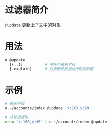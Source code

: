 # 过滤器简介

`@update` 更新上下文中的对象

# 用法

```bash
o @update
  [{..}]          # 可多个更新字段
  [-explain]      # 对更新元数据进行动态赋值
```

# 示例

```bash
# 更新字段
o ~/accounts/index @update 'x:100,y:99'

# 从管道读取
echo 'x:100,y:99' | o ~/accounts/index @update
```

